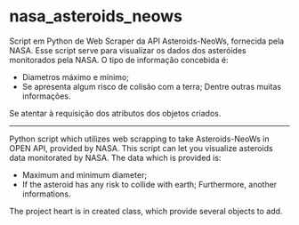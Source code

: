 # nasa_asteroids_neows
Script em Python de Web Scraper da API Asteroids-NeoWs, fornecida pela NASA. 
Esse script serve para visualizar os dados dos asteróides monitorados pela NASA.
O tipo de informação concebida é:
- Diametros máximo e mínimo;
- Se apresenta algum risco de colisão com a terra;
Dentre outras muitas informações.

Se atentar à requisição dos atributos dos objetos criados.

*******************************************************************************************************************************

Python script which utilizes web scrapping to take Asteroids-NeoWs in OPEN API, provided by NASA.
This script can let you visualize asteroids data monitorated by NASA.
The data which is provided is:
- Maximum and minimum diameter;
- If the asteroid has any risk to collide with earth;
Furthermore, another informations.

The project heart is in created class, which provide several objects to add.
